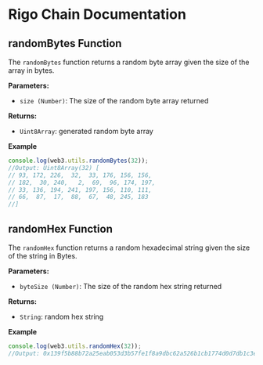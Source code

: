 # Rigo Chain Documentation
## randomBytes Function

The `randomBytes` function returns a random byte array given the size of the array in bytes.

__Parameters:__

- `size (Number)`: The size of the random byte array returned

__Returns:__

- `Uint8Array`: generated random byte array

__Example__

```javascript
console.log(web3.utils.randomBytes(32));
//Output: Uint8Array(32) [
// 93, 172, 226,  32,  33, 176, 156, 156,
// 182,  30, 240,   2,  69,  96, 174, 197,
// 33, 136, 194, 241, 197, 156, 110, 111,
// 66,  87,  17,  88,  67,  48, 245, 183
//]
```

## randomHex Function

The `randomHex` function returns a random hexadecimal string given the size of the string in Bytes.

__Parameters:__

- `byteSize (Number)`: The size of the random hex string returned

__Returns:__

- `String`: random hex string

__Example__

```javascript
console.log(web3.utils.randomHex(32));
//Output: 0x139f5b88b72a25eab053d3b57fe1f8a9dbc62a526b1cb1774d0d7db1c3e7ce9e
```